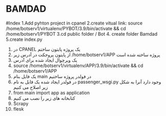 # BAMDAD
#Index
1.Add pyhton project in cpanel 
2.create vitual link:
source /home/botserv1/virtualenv/PYBOT/3.9/bin/activate && cd /home/botserv1/PYBOT
3.cd public folder / Bot 
4. create folder Bamdad 
5.create index.py 


1) در CPANEL   یک پروژه پایتون ساختم
2) از پایتون پروجکت در آدرس زیر /home/botserv1/APP پروژه ساخته شده است 
3) یک ویرچوال ایجاد شده برای آدرس
4) source /home/botserv1/virtualenv/APP/3.9/bin/activate && cd /home/botserv1/APP
5) یک فایل بنام main در فولدر پروژه ساختیم 
6) در فولدر ایجاد شده یک فابل به نام passenger_wsgi.py وجود دارد آنرا به شکل زیر اصلاح می کنیم
7) from main import app as application
8) کتابخانه های زیر را نصب می کنیم
9) ُScrapy
10) flesk 
   
